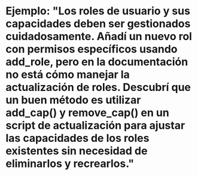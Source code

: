 # Ejemplo: "Los roles de usuario y sus capacidades deben ser gestionados cuidadosamente. Añadí un nuevo rol con permisos específicos usando add_role, pero en la documentación no está cómo manejar la actualización de roles. Descubrí que un buen método es utilizar add_cap() y remove_cap() en un script de actualización para ajustar las capacidades de los roles existentes sin necesidad de eliminarlos y recrearlos."
